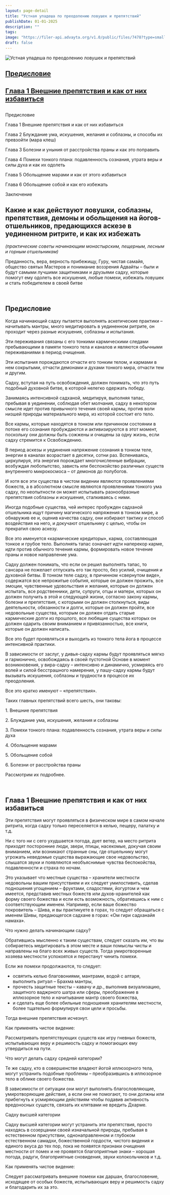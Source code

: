 ```yaml
---
layout: page-detail
title: "Устная упадеша по преодолению ловушек и препятствий"
publishDate: 01-01-2025
description: ""
tags:
image: "https://filer-api.advayta.org/v1.0/public/files/7478?type=small"
draft: false
---
```


![Устная упадеша по преодолению ловушек и препятствий](https://filer-api.advayta.org/v1.0/public/files/7478?size=medium)

## 
## [Предисловие](#1) 
## [Глава 1 Внешние препятствия и как от них избавиться](#2)
## 
Предисловие  
  
Глава 1 Внешние препятствия и как от них избавиться  
  
Глава 2 Блуждание ума, искушения, желания и соблазны, и способы их превзойти (мара клеш)  
  
Глава 3 Болезни и уныния от расстройства праны и как это поправить   
  
Глава 4 Помехи тонкого плана: подавленность сознания, утрата веры и силы духа и как их одолеть  
  
Глава 5 Обольщение марами и как от этого избавиться  
  
Глава 6 Обольщение собой и как его избежать  
  
Заключение  
  
## 
## Какие и как действуют ловушки, соблазны, препятствия, демоны и обольщения на йогов-отшельников, предающихся аскезе в уединенном ритрите, и как их избежать
_(практические советы начинающим монастырским, пещерным, лесным и горным отшельникам)_ 

 Преданность, вера, верность прибежищу, Гуру, чистая самайя, общество святых Мастеров и понимание воззрения Адвайты – были и будут самыми лучшими защитниками и друзьями садху, которые помогут ему одолеть все искушения, любые помехи, избежать ловушек и стать победителем в своей битве 

![](/bitrix/images/1.gif "Якорь: #1") 

## Предисловие
 Когда начинающий садху пытается выполнять аскетические практики – начитывать мантры, много медитировать в уединенном ритрите, он проходит через разные искушения, соблазны и испытания. 

 Эти переживания связаны с его тонкими кармическими следами пребывающими в памяти тонкого тела и каналов и являются обычными переживаниями в период очищения. 

 Эти испытания порождаются отчасти его тонким телом, и кармами в нем сокрытыми, отчасти демонами и духами тонкого мира, отчасти тем и другим. 

 Садху, вступая на путь освобождения, должен понимать, что это путь подобный духовной битве, в которой нелегко одержать победу. 

 Занимаясь интенсивной садханой, медитируя, выполняя тапас, пребывая в уединении, соблюдая обет молчания, садху в некотором смысле идет против привычного течения своей кармы, против воли низшей природы материального мира, из которой состоит его тело. 

 Все кармы, которые находятся в тонком или причинном состоянии в потоке его сознания пробуждаются и активизируются в этот момент, поскольку они должны быть сожжены и очищены за одну жизнь, если садху стремится к Освобождению. 

 В период аскезы и уединения напряжение сознания в тонком теле, энергии в каналах возрастает в десятки, сотни раз. Вспениваясь, циркулируя, эта энергия порождает многочисленные вибрации, возбуждая любопытство, зависть или беспокойство различных существ внутреннего микрокосмоса – от демонов до полубогов. 

 И хотя все эти существа в чистом видении являются проявлениями божеств, а в абсолютном смысле являются проявлениями тонкого ума садху, по неопытности он может испытывать разнообразные препятствия соблазны и искушения, сталкиваясь с ними. 

 Иногда подобные существа, чей интерес пробужден садханой отшельника ищут причину магического напряжения в тонком мире, а обнаружив ее и, оценив качества садху, они избирают тактику и способ воздействия на него, и докучают отшельнику с целью, чтобы он прекратил свою аскезу. 

 Все это именуется «кармические кредиторы», карма, составляющая тонкое и грубое тело. Выполнять тапас означает идти наперекор карме, идти против обычного течения кармы, формировать новое течение праны и новое направление ума. 

 Садху должен понимать, что если он решил выполнять тапас, то сансара не пожелает отпускать его так просто, без усилий, очищения и духовной битвы. В тонком теле садху, в причинном «свернутом виде», содержатся все непрожитые события, которые он должен прожить, все эмоции, чувственные удовольствия и желания, которые он должен испытать, все родственники, дети, супруги, отцы и матери, которых он должен получить в этой и следующей жизни, согласно закону кармы, болезни и препятствия, с которыми он должен столкнуться, виды деятельности, обязанности и долги, которые он должен пройти, все недовольные существа, которым он должен отдать старые кармические долги из прошлого, все любящие существа которых он должен одарить своим вниманием и привязанностью, все книги, которые он должен написать. 

 Все это будет проявляться и выходить из тонкого тела йога в процессе интенсивной практики. 

 В зависимости от заслуг, у дивья-садху кармы будут проявляться мягко и гармонично, освобождаясь в своей пустотной Основе в момент возникновения, у вира-садху – интенсивно и динамично, усмиряясь его волей и силой бесстрашного намерения, у пашу-садху кармы будут вызывать искушения, соблазны и трудности в процессе их преодоления. 

 Все это кратко именуют – «препятствия». 

 Таких главных препятствий всего шесть, они таковы: 

 1\. Внешние препятствия 

 2\. Блуждание ума, искушения, желания и соблазны 

 3\. Помехи тонкого плана: подавленность сознания, утрата веры и силы духа 

 4\. Обольщение марами 

 5\. Обольщение собой 

 6\. Болезни от расстройства праны 

 Рассмотрим их подробнее. 

![](/bitrix/images/1.gif "Якорь: #2") 

## Глава 1 Внешние препятствия и как от них избавиться
 Эти препятствия могут проявляться в физическом мире в самом начале ритрита, когда садху только переселяется в келью, пещеру, палатку и т.д. 

 Ни с того ни с сего ухудшается погода, дует ветер, на место ритрита приходят посторонние люди, звери, птицы, насекомые, докучая своим вниманием, или возникают странные сны, где отшельнику могут угрожать неведомые существа выражающие свое недовольство, слышатся звуки и появляются необъяснимые чувства беспокойства, подавленности и страха по ночам. 

 Это указывает что местные существа – хранители местности недовольны вашим присутствием и их следует умилостивить, сделав подношения угощением – фруктами, сладостями, йогуртом и чем имеется, представив местных божеств или духов-хранителей как форму своего божества и если есть возможность, обратившись к ним с соответствующим именем. Например, если ваше божество покровитель – Шива, и вы практикуете в горах, то следует обращаться с именем Шивы, предающегося садхане в горах: «Ом гири садханайя намаха». 

 Что нужно делать начинающим садху? 

 Обратившись мысленно к таким существам, следует сказать им, что вы собираетесь медитировать в этом месте и ваши помыслы чисты и направлены на благо всех живых существ. Тогда умиротворенные хозяева местности успокоятся и перестанут чинить помехи. 

 Если же помехи продолжаются, то следует: 

* освятить келью благовониями, мантрами, водой с алтаря, выполнить ритуал – Брахма мантры,
* прочесть защитные тексты – кавачу и др., выполнив визуализацию, защитного ваджрного шатра или сферы, преображение в иллюзорное тело и начитывание мантр своего божества,
* и сделать еще более обильные подношения хранителям местности, более тщательно формулируя свои цели и просьбы.

 Тогда внешние препятствия исчезнут. 

 Как применять чистое видение: 

 Рассматривать препятствующих существ как игру гневных божеств, испытывающих веру и решимость садху и помогающих ему утвердиться на пути. 

 Что могут делать садху средней категории? 

 Те же садху, кто в совершенстве владеют йогой иллюзорного тела, могут устранить подобные проблемы – преобразившись в иллюзорное тело в облике своего божества. 

 В зависимости от ситуации они могут выполнять благословляющие, умиротворяющие действия, а если они не помогают, то они должны или прибегнуть к усмиряющим действиям чтобы подавив активность вредоносных существ, связать их клятвами не вредить Дхарме. 

 Садху высшей категории 

 Садху высшей категории могут устранить эти препятствия, просто находясь в созерцании своей изначальной природы, пребывая в естественном присутствии, однонаправленном и глубоком естественном самадхи, божественной гордости, чистого видения и единого вкуса до тех пор, пока не появятся признаки очищения местности от помех и не проявятся благоприятные знаки – хорошая погода, радуги, благоприятные сновидения, звуки колокольчиков и т.д. 

 Как применять чистое видение: 

 Следует рассматривать внешние помехи как даршан, благословение, исходящее от особых божеств, испытывающих веру и решимость садху и благодарить их за это. 
